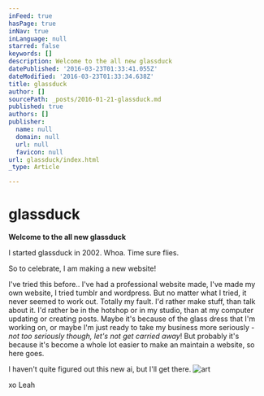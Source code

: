 ```yaml
---
inFeed: true
hasPage: true
inNav: true
inLanguage: null
starred: false
keywords: []
description: Welcome to the all new glassduck
datePublished: '2016-03-23T01:33:41.055Z'
dateModified: '2016-03-23T01:33:34.638Z'
title: glassduck
author: []
sourcePath: _posts/2016-01-21-glassduck.md
published: true
authors: []
publisher:
  name: null
  domain: null
  url: null
  favicon: null
url: glassduck/index.html
_type: Article

---
```

# glassduck

**Welcome to the all new glassduck**

I started glassduck in 2002\.  Whoa.  Time sure flies.   

So to celebrate, I am making a new website!

I've tried this before.. I've had a professional website made, I've made my own website, I tried tumblr and wordpress.  But no matter what I tried, it never seemed to work out.  Totally my fault. I'd rather make stuff, than talk about it.  I'd rather be in the hotshop or in my studio, than at my computer updating or creating posts. Maybe it's because of the glass dress that I'm working on, or maybe I'm just ready to take my business more seriously - _not too seriously though, let's not get carried away_! But probably it's because it's become a whole lot easier to make an maintain a website, so here goes.

I haven't quite figured out this new ai, but I'll get there.
![art](https://the-grid-user-content.s3-us-west-2.amazonaws.com/454ac32a-29ca-4022-b6dc-bbd9cb468847.jpg)

xo Leah